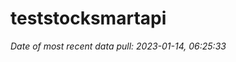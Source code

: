 
<!-- README.md is generated from README.Rmd. Please edit that file -->

# teststocksmartapi

*Date of most recent data pull: 2023-01-14, 06:25:33*
